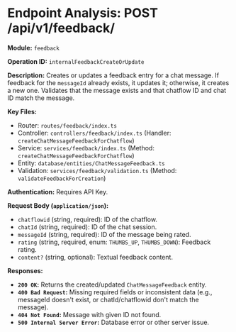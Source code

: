 # Endpoint Analysis: POST /api/v1/feedback/

**Module:** `feedback`

**Operation ID:** `internalFeedbackCreateOrUpdate`

**Description:** Creates or updates a feedback entry for a chat message. If feedback for the `messageId` already exists, it updates it; otherwise, it creates a new one. Validates that the message exists and that chatflow ID and chat ID match the message.

**Key Files:**
* Router: `routes/feedback/index.ts`
* Controller: `controllers/feedback/index.ts` (Handler: `createChatMessageFeedbackForChatflow`)
* Service: `services/feedback/index.ts` (Method: `createChatMessageFeedbackForChatflow`)
* Entity: `database/entities/ChatMessageFeedback.ts`
* Validation: `services/feedback/validation.ts` (Method: `validateFeedbackForCreation`)

**Authentication:** Requires API Key.

**Request Body (`application/json`):**
*   `chatflowid` (string, required): ID of the chatflow.
*   `chatId` (string, required): ID of the chat session.
*   `messageId` (string, required): ID of the message being rated.
*   `rating` (string, required, enum: `THUMBS_UP`, `THUMBS_DOWN`): Feedback rating.
*   `content?` (string, optional): Textual feedback content.

**Responses:**
*   **`200 OK`:** Returns the created/updated `ChatMessageFeedback` entity.
*   **`400 Bad Request`:** Missing required fields or inconsistent data (e.g., messageId doesn't exist, or chatId/chatflowid don't match the message).
*   **`404 Not Found`:** Message with given ID not found.
*   **`500 Internal Server Error`:** Database error or other server issue. 